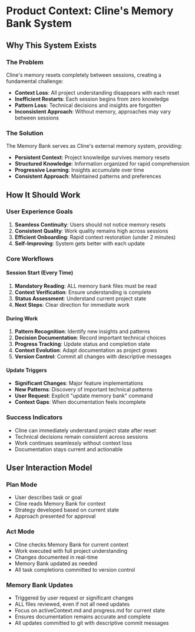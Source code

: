 # Product Context: Cline's Memory Bank System

## Why This System Exists

### The Problem
Cline's memory resets completely between sessions, creating a fundamental challenge:
- **Context Loss**: All project understanding disappears with each reset
- **Inefficient Restarts**: Each session begins from zero knowledge
- **Pattern Loss**: Technical decisions and insights are forgotten
- **Inconsistent Approach**: Without memory, approaches may vary between sessions

### The Solution
The Memory Bank serves as Cline's external memory system, providing:
- **Persistent Context**: Project knowledge survives memory resets
- **Structured Knowledge**: Information organized for rapid comprehension
- **Progressive Learning**: Insights accumulate over time
- **Consistent Approach**: Maintained patterns and preferences

## How It Should Work

### User Experience Goals
1. **Seamless Continuity**: Users should not notice memory resets
2. **Consistent Quality**: Work quality remains high across sessions
3. **Efficient Onboarding**: Rapid context restoration (under 2 minutes)
4. **Self-Improving**: System gets better with each update

### Core Workflows

#### Session Start (Every Time)
1. **Mandatory Reading**: ALL memory bank files must be read
2. **Context Verification**: Ensure understanding is complete
3. **Status Assessment**: Understand current project state
4. **Next Steps**: Clear direction for immediate work

#### During Work
1. **Pattern Recognition**: Identify new insights and patterns
2. **Decision Documentation**: Record important technical choices
3. **Progress Tracking**: Update status and completion state
4. **Context Evolution**: Adapt documentation as project grows
5. **Version Control**: Commit all changes with descriptive messages

#### Update Triggers
- **Significant Changes**: Major feature implementations
- **New Patterns**: Discovery of important technical patterns
- **User Request**: Explicit "update memory bank" command
- **Context Gaps**: When documentation feels incomplete

### Success Indicators
- Cline can immediately understand project state after reset
- Technical decisions remain consistent across sessions
- Work continues seamlessly without context loss
- Documentation stays current and actionable

## User Interaction Model

### Plan Mode
- User describes task or goal
- Cline reads Memory Bank for context
- Strategy developed based on current state
- Approach presented for approval

### Act Mode
- Cline checks Memory Bank for current context
- Work executed with full project understanding
- Changes documented in real-time
- Memory Bank updated as needed
- All task completions committed to version control

### Memory Bank Updates
- Triggered by user request or significant changes
- ALL files reviewed, even if not all need updates
- Focus on activeContext.md and progress.md for current state
- Ensures documentation remains accurate and complete
- All updates committed to git with descriptive commit messages
